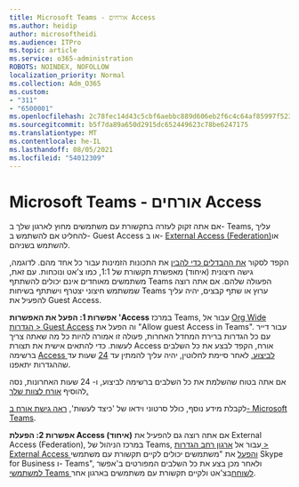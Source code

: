 ```yaml
---
title: Microsoft Teams - אורחים Access
ms.author: heidip
author: microsoftheidi
ms.audience: ITPro
ms.topic: article
ms.service: o365-administration
ROBOTS: NOINDEX, NOFOLLOW
localization_priority: Normal
ms.collection: Adm_O365
ms.custom:
- "311"
- "6500001"
ms.openlocfilehash: 2c78fec14d43c5cbf6aebbc889d606eb2f6c4c64af85997f523d06872c911a0a
ms.sourcegitcommit: b5f7da89a650d2915dc652449623c78be6247175
ms.translationtype: MT
ms.contentlocale: he-IL
ms.lasthandoff: 08/05/2021
ms.locfileid: "54012309"
---
```

# <a name="microsoft-teams---guest-access"></a>Microsoft Teams - אורחים Access

אם אתה זקוק לעזרה בתקשורת עם משתמשים מחוץ לארגון שלך ב- Teams, עליך להחליט אם להשתמש ב- Guest Access או ב- [External Access (Federation)](https://docs.microsoft.com/microsoftteams/manage-external-access#external-access-vs-guest-access)או להשתמש בשניהם.

הקפד לסקור [את ההבדלים כדי להבין](https://docs.microsoft.com/microsoftteams/manage-external-access#external-access-vs-guest-access) את התכונות הזמינות עבור כל אחד מהם.  לדוגמה, גישה חיצונית (איחוד) מאפשרת תקשורת של 1:1, כמו צ'אט ונוכחות.  עם זאת, משתמשים מאוחדים אינם יכולים להשתתף Teams הפעולה שלהם.  אם אתה רוצה שמשתמש חיצוני יצטרף וישתתף בשיחות Teams ערוץ או שתף קבצים, יהיה עליך להפעיל את Guest Access.

**אפשרות 1: הפעל את האפשרות 'Access** במרכז Teams, עבור אל [Org Wide הגדרות > Guest Access](https://admin.teams.microsoft.com/company-wide-settings/guest-configuration) וה הפעל את "Allow guest Access in Teams".  עבור דייר עם כל הגדרות ברירת המחדל האחרות, פעולה זו אמורה להיות כל מה שאתה צריך לעשות.  כדי להתאים אישית את תצורת Access אורח, הקפד לבצע את כל השלבים ברשימה [Access לביצוע.](https://docs.microsoft.com/microsoftteams/guest-access-checklist) לאחר סיימת לחלוטין, יהיה עליך להמתין עד [24](https://docs.microsoft.com/microsoftteams/manage-guests#guest-access-latencies) שעות עד שההגדרות יתאפנו.

אם אתה בטוח שהשלמת את כל השלבים ברשימה לביצוע, ו- 24 שעות האחרונות, נסה להוסיף [אורח לצוות שלך.](https://support.office.com/article/add-guests-to-a-team-in-teams-fccb4fa6-f864-4508-bdde-256e7384a14f#ID0EAABAAA=Desktop)

לקבלת מידע נוסף, כולל סרטוני וידאו של 'כיצד לעשות', [ראה גישת אורח ב- Microsoft Teams](https://docs.microsoft.com/microsoftteams/guest-access).

**אפשרות 2: הפעלת Access (איחוד)** אם אתה רוצה גם להפעיל את External Access (Federation), במרכז הניהול של Teams, עבור אל [ארגון רחב הגדרות > External Access והפעל](https://admin.teams.microsoft.com/company-wide-settings/external-communications) את "משתמשים יכולים לקיים תקשורת עם משתמשי Skype for Business ו- Teams", ולאחר מכן בצע את כל השלבים המפורטים ב'אפשר [למשתמשי Teams לשוחח](https://docs.microsoft.com/microsoftteams/manage-external-access#let-your-teams-users-chat-and-communicate-with-users-in-another-organization)בצ'אט ולקיים תקשורת עם משתמשים בארגון אחר.
